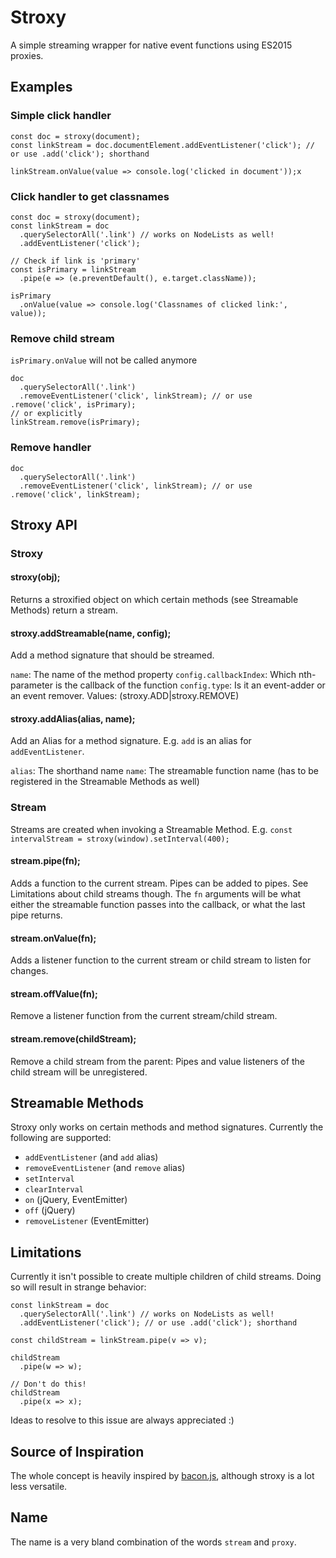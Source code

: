 # Stroxy

A simple streaming wrapper for native event functions using ES2015 proxies.

## Examples

### Simple click handler

    const doc = stroxy(document);
    const linkStream = doc.documentElement.addEventListener('click'); // or use .add('click'); shorthand
    
    linkStream.onValue(value => console.log('clicked in document'));x


### Click handler to get classnames

    const doc = stroxy(document);
    const linkStream = doc
      .querySelectorAll('.link') // works on NodeLists as well!
      .addEventListener('click');
    
    // Check if link is 'primary'
    const isPrimary = linkStream
      .pipe(e => (e.preventDefault(), e.target.className));

    isPrimary
      .onValue(value => console.log('Classnames of clicked link:', value));

### Remove child stream

`isPrimary.onValue` will not be called anymore

    doc
      .querySelectorAll('.link')
      .removeEventListener('click', linkStream); // or use .remove('click', isPrimary);
    // or explicitly
    linkStream.remove(isPrimary);

### Remove handler

    doc
      .querySelectorAll('.link')
      .removeEventListener('click', linkStream); // or use .remove('click', linkStream);

## Stroxy API

### Stroxy

#### stroxy(obj);

Returns a stroxified object on which certain methods (see Streamable Methods) return a stream.

#### stroxy.addStreamable(name, config);

Add a method signature that should be streamed.

`name`: The name of the method property
`config.callbackIndex`: Which nth-parameter is the callback of the function
`config.type`: Is it an event-adder or an event remover. Values: (stroxy.ADD|stroxy.REMOVE)

#### stroxy.addAlias(alias, name);

Add an Alias for a method signature. E.g. `add` is an alias for `addEventListener`.

`alias`: The shorthand name
`name`: The streamable function name (has to be registered in the Streamable Methods as well)

### Stream

Streams are created when invoking a Streamable Method.
E.g. `const intervalStream = stroxy(window).setInterval(400);`

#### stream.pipe(fn);

Adds a function to the current stream. Pipes can be added to pipes. See Limitations about child streams though.
The `fn` arguments will be what either the streamable function passes into the callback, or what the last pipe returns.

#### stream.onValue(fn);

Adds a listener function to the current stream or child stream to listen for changes.

#### stream.offValue(fn);

Remove a listener function from the current stream/child stream.

#### stream.remove(childStream);

Remove a child stream from the parent: Pipes and value listeners of the child stream will be unregistered.

## Streamable Methods

Stroxy only works on certain methods and method signatures. Currently the following are supported:

* `addEventListener` (and `add` alias)
* `removeEventListener` (and `remove` alias)
* `setInterval`
* `clearInterval`
* `on` (jQuery, EventEmitter)
* `off` (jQuery)
* `removeListener` (EventEmitter)

## Limitations

Currently it isn't possible to create multiple children of child streams.
Doing so will result in strange behavior:

    const linkStream = doc
      .querySelectorAll('.link') // works on NodeLists as well!
      .addEventListener('click'); // or use .add('click'); shorthand

    const childStream = linkStream.pipe(v => v);

    childStream
      .pipe(w => w);

    // Don't do this!
    childStream
      .pipe(x => x);

Ideas to resolve to this issue are always appreciated :)

## Source of Inspiration

The whole concept is heavily inspired by [bacon.js](https://baconjs.github.io/), although stroxy is a lot less versatile.

## Name

The name is a very bland combination of the words `stream` and `proxy`.